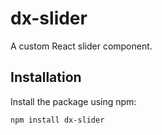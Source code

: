 # dx-slider

A custom React slider component.

## Installation

Install the package using npm:

```bash
npm install dx-slider


